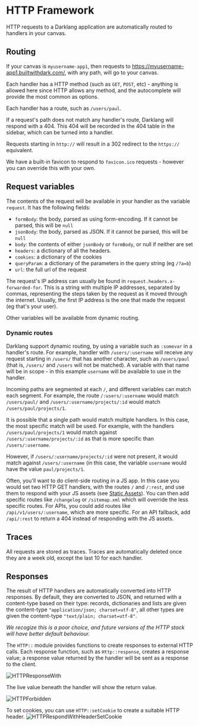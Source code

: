 # HTTP Framework

HTTP requests to a Darklang application are automatically routed to handlers in your canvas.


## Routing
If your canvas is `myusername-app1`, then requests to https://myusername-app1.builtwithdark.com/, with any path, will go to your canvas.

Each handler has a HTTP method (such as `GET`, `POST`, etc) - anything is allowed here since HTTP allows any method, and the autocomplete will provide the most common as options.

Each handler has a route, such as `/users/paul`.

If a request's path does not match any handler's route, Darklang will respond with a 404. This 404 will be recorded in the 404 table in the sidebar, which can be turned into a handler.

Requests starting in `http://` will result in a 302 redirect to the `https://` equivalent.

We have a built-in favicon to respond to `favicon.ico` requests - however you can override this with your own.

## Request variables

The contents of the request will be available in your handler as the variable `request`. It has the following fields:

- `formBody`: the body, parsed as using form-encoding. If it cannot be parsed, this will be `null`
- `jsonBody`: the body, parsed as JSON. If it cannot be parsed, this will be `null`
- `body`: the contents of either `jsonBody` or `formBody`, or null if neither are set
- `headers`: a dictionary of all the headers.
- `cookies`: a dictionary of the cookies
- `queryParam`: a dictionary of the parameters in the query string (eg `/?a=b`)
- `url`: the full url of the request

The request's IP address can usually be found in `request.headers.x-forwarded-for`. This is a string with multiple IP addresses, separated by commas, representing the steps taken by the request as it moved through the internet. Usually, the first IP address is the one that made the request (eg that's your user).

Other variables will be available from dynamic routing.


### Dynamic routes

Darklang support dynamic routing, by using a variable such as `:somevar` in a
handler's route. For example,  handler with `/users/:username` will receive any
request starting in `/users/` that has another character, such as `/users/paul`
(that is, `/users/` and `/users` will not be matched). A variable with that name
will be in scope - in this example `username` will be available to use in the
handler.

Incoming paths are segmented at each `/`, and different variables can match each
segment. For example, the route `/:users/:username` would match `/users/paul/`
and `/users/:username/projects/:id` would match `/users/paul/projects/1`. 

It is possible that a single path would match multiple handlers. In this case,
the most specific match will be used. For example, with the handlers
`/users/paul/projects/1` would match against `/users/:username/projects/:id` as
that is more specific than `/users/:username`.

However, if `/users/:username/projects/:id` were not present, it would match
against `/users/:username` (in this case, the variable `username` would have the
value `paul/projects/1`.

Often, you'll want to do client-side routing in a JS app. In this case you
would set two HTTP GET handlers, with the routes `/` and `/:rest`, and use
them to respond with your JS assets (see 
[Static Assets](/how-to/static-assets)). You can then add specific routes like
`/changelog` or `/sitemap.xml` which will override the less specific routes. For
APIs, you could add routes like `/api/v1/users/:username`, which are more
specific. For an API fallback, add `/api/:rest` to return a 404 instead of
responding with the JS assets. 


## Traces

All requests are stored as traces. Traces are automatically deleted once they
are a week old, except the last 10 for each handler.

## Responses

The result of HTTP handlers are automatically converted into HTTP responses. By
default, they are converted to JSON, and returned with a content-type based on
their type: records, dictionaries and lists are given the content-type
`"application/json; charset=utf-8"`, all other types are given the content-type
`"text/plain; charset=utf-8"`.

_We recogize this is a poor choice, and future versions of the HTTP stack will
have better default behaviour._

The `HTTP::` module provides functions to create responses to external HTTP
calls. Each response function, such as `Http::response`, creates a response
value; a response value returned by the handler will be sent as a response to
the client.

![HTTPResponseWith](/img/http/respondwith.png)

The live value beneath the handler will show the return value.

![HTTPForbidden](/img/http/response.png)

To set cookies, you can use `HTTP::setCookie` to create a suitable HTTP header.
![HTTPRespondWithHeaderSetCookie](/img/http/setcookie.png)
